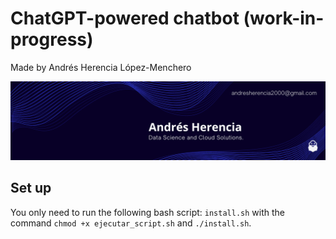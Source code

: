 # ChatGPT-powered chatbot (work-in-progress)

Made by Andrés Herencia López-Menchero

![banner](banner.png)

## Set up

You only need to run the following bash script: ``install.sh`` with the command ``chmod +x ejecutar_script.sh`` and ``./install.sh``.